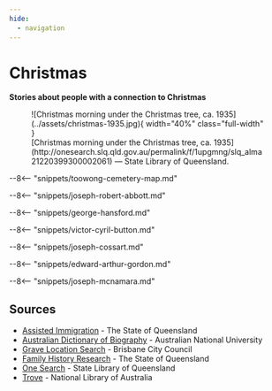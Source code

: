 ```yaml
---
hide:
  - navigation
---
```


# Christmas

**Stories about people with a connection to Christmas**

<figure markdown>
  ![Christmas morning under the Christmas tree, ca. 1935](../assets/christmas-1935.jpg){ width="40%" class="full-width" } 
  <figcaption markdown>[Christmas morning under the Christmas tree, ca. 1935](http://onesearch.slq.qld.gov.au/permalink/f/1upgmng/slq_alma21220399300002061) — State Library of Queensland.</figcaption>
</figure>

--8<-- "snippets/toowong-cemetery-map.md"

<!--
???+ directions "Directions" 

    Starting point
    Walking directions to first headstone... is the grave of...
    
    ![](../assets/404.png){ width="15%" }
-->

--8<-- "snippets/joseph-robert-abbott.md"

<!--

??? directions "Directions" 

    Walking directions to next headstone... is the grave of...
    
    ![?](../assets/404.png){ width="15%" }
    
-->

--8<-- "snippets/george-hansford.md"

--8<-- "snippets/victor-cyril-button.md"

--8<-- "snippets/joseph-cossart.md"

--8<-- "snippets/edward-arthur-gordon.md"

--8<-- "snippets/joseph-mcnamara.md"

## Sources

- [Assisted Immigration](https://www.qld.gov.au/recreation/arts/heritage/archives/collection/immigration) - The State of Queensland
- [Australian Dictionary of Biography](https://adb.anu.edu.au) - Australian National University
- [Grave Location Search](https://graves.brisbane.qld.gov.au) - Brisbane City Council
- [Family History Research](https://www.familyhistory.bdm.qld.gov.au) - The State of Queensland
- [One Search](http://onesearch.slq.qld.gov.au/primo-explore/search?vid=SLQ) - State Library of Queensland
- [Trove](https://trove.nla.gov.au) - National Library of Australia

<!--
<div class="noprint" markdown="1">

## Brochure

**[Download this walk](../assets/guides/one-day-christmas.pdf)** - designed to be printed and folded in half to make an A5 brochure.

</div>
-->
